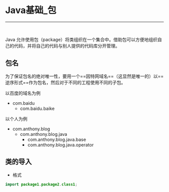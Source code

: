 # Java基础_包

---

​                                                                                                                                                                                 

Java 允许使用包（package）将类组织在一个集合中。借助包可以方便地组织自己的代码，并将自己的代码与别人提供的代码库分开管理。

## 包名

为了保证包名的绝对唯一性，要用一个==因特网域名==（这显然是唯一的）以==逆序形式==作为包名，然后对于不同的工程使用不同的子包。

以百度的域名为例

* com.baidu
  * com.baidu.baike

以个人为例

* com.anthony.blog
  * com.anthony.blog.java
    * com.anthony.blog.java.base
    * com.anthony.blog.java.operator



## 类的导入

* 格式

~~~java
import package1.package2.class1;
~~~



